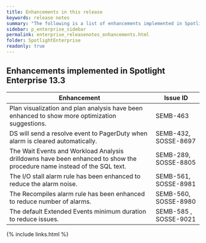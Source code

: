 ```yaml
---
title: Enhancements in this release
keywords: release notes
summary: "The following is a list of enhancements implemented in Spotlight Enterprise 13.3"
sidebar: p_enterprise_sidebar
permalink: enterprise_releasenotes_enhancements.html
folder: SpotlightEnterprise
readonly: true
---
```


## Enhancements implemented in Spotlight Enterprise 13.3

Enhancement | Issue ID
------------|---------
Plan visualization and plan analysis have been enhanced to show more optimization suggestions. | SEMB-463
DS will send a resolve event to PagerDuty when alarm is cleared automatically. | SEMB-432, SOSSE-8697
The Wait Events and Workload Analysis drilldowns have been enhanced to show the procedure name instead of the SQL text. | SEMB-289, SOSSE-8805
The I/O stall alarm rule has been enhanced to reduce the alarm noise. | SEMB-561, SOSSE-8981
The Recompiles alarm rule has been enhanced to reduce number of alarms. | SEMB-560, SOSSE-8980
The default Extended Events minimum duration to reduce issues. | SEMB-585 , SOSSE-9021
{% include links.html %}
